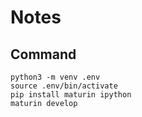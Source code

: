 # Notes

## Command
```
python3 -m venv .env
source .env/bin/activate
pip install maturin ipython
maturin develop
```
